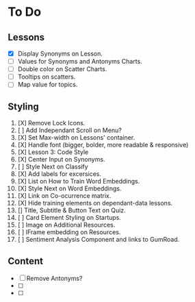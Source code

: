 # To Do

## Lessons 

- [X] Display Synonyms on Lesson.
- [ ] Values for Synonyms and Antonyms Charts.
- [ ] Double color on Scatter Charts.
- [ ] Tooltips on scatters.
- [ ] Map value for topics.

## Styling

 1. [X] Remove Lock Icons.
 2. [ ] Add Independant Scroll on Menu?
 3. [X] Set Max-width on Lessons' container.
 4. [X] Handle font (bigger, bolder, more readable & responsive)
 5. [X] Lesson 3: Code Style
 6. [X] Center Input on Synonyms.
 7. [ ] Style Next on Classify
 8. [X] Add labels for excersices.
 9. [X] List on How to Train Word Embeddings.
10. [X] Style Next on Word Embeddings.
11. [X] Link on Co-ocurrence matrix.
12. [X] Hide training elements on dependant-data lessons.
13. [] Title, Subtitle & Button Text on Quiz.
14. [ ] Card Element Styling on Startups.
15. [ ] Image on Additional Resources.
16. [ ] IFrame embedding on Resources.
17. [ ] Sentiment Analysis Component and links to GumRoad.

## Content
- [ ] Remove Antonyms?
- [ ] 
- [ ] 
